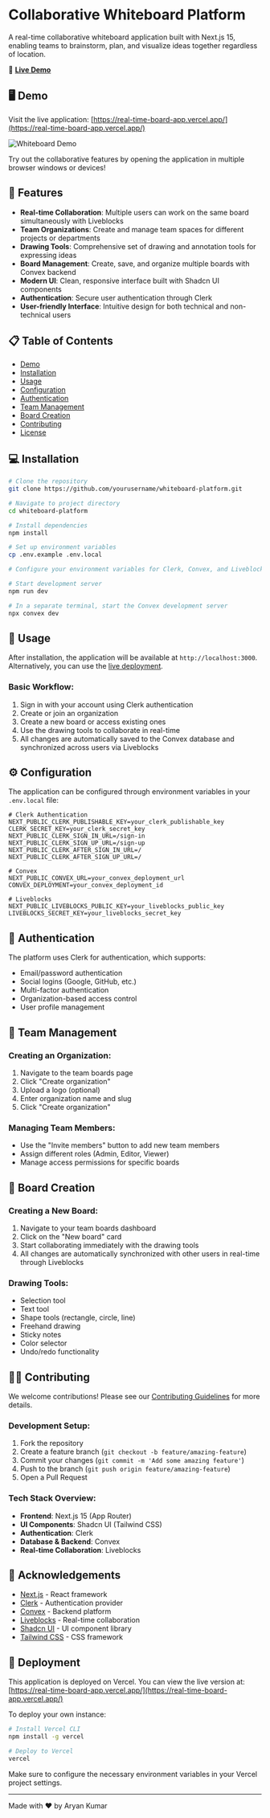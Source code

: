# Collaborative Whiteboard Platform

A real-time collaborative whiteboard application built with Next.js 15, enabling teams to brainstorm, plan, and visualize ideas together regardless of location.

🔗 **[Live Demo](https://real-time-board-app.vercel.app/)**

## 🖥️ Demo

Visit the live application: [https://real-time-board-app.vercel.app/](https://real-time-board-app.vercel.app/)

![Whiteboard Demo](https://via.placeholder.com/800x400)

Try out the collaborative features by opening the application in multiple browser windows or devices!

## 🌟 Features

- **Real-time Collaboration**: Multiple users can work on the same board simultaneously with Liveblocks
- **Team Organizations**: Create and manage team spaces for different projects or departments
- **Drawing Tools**: Comprehensive set of drawing and annotation tools for expressing ideas
- **Board Management**: Create, save, and organize multiple boards with Convex backend
- **Modern UI**: Clean, responsive interface built with Shadcn UI components
- **Authentication**: Secure user authentication through Clerk
- **User-friendly Interface**: Intuitive design for both technical and non-technical users

## 📋 Table of Contents

- [Demo](#demo)
- [Installation](#installation)
- [Usage](#usage)
- [Configuration](#configuration)
- [Authentication](#authentication)
- [Team Management](#team-management)
- [Board Creation](#board-creation)
- [Contributing](#contributing)
- [License](#license)

## 💻 Installation

```bash
# Clone the repository
git clone https://github.com/yourusername/whiteboard-platform.git

# Navigate to project directory
cd whiteboard-platform

# Install dependencies
npm install

# Set up environment variables
cp .env.example .env.local

# Configure your environment variables for Clerk, Convex, and Liveblocks

# Start development server
npm run dev

# In a separate terminal, start the Convex development server
npx convex dev
```

## 🚀 Usage

After installation, the application will be available at `http://localhost:3000`. Alternatively, you can use the [live deployment](https://real-time-board-app.vercel.app/).

### Basic Workflow:

1. Sign in with your account using Clerk authentication
2. Create or join an organization
3. Create a new board or access existing ones
4. Use the drawing tools to collaborate in real-time
5. All changes are automatically saved to the Convex database and synchronized across users via Liveblocks

## ⚙️ Configuration

The application can be configured through environment variables in your `.env.local` file:

```
# Clerk Authentication
NEXT_PUBLIC_CLERK_PUBLISHABLE_KEY=your_clerk_publishable_key
CLERK_SECRET_KEY=your_clerk_secret_key
NEXT_PUBLIC_CLERK_SIGN_IN_URL=/sign-in
NEXT_PUBLIC_CLERK_SIGN_UP_URL=/sign-up
NEXT_PUBLIC_CLERK_AFTER_SIGN_IN_URL=/
NEXT_PUBLIC_CLERK_AFTER_SIGN_UP_URL=/

# Convex
NEXT_PUBLIC_CONVEX_URL=your_convex_deployment_url
CONVEX_DEPLOYMENT=your_convex_deployment_id

# Liveblocks
NEXT_PUBLIC_LIVEBLOCKS_PUBLIC_KEY=your_liveblocks_public_key
LIVEBLOCKS_SECRET_KEY=your_liveblocks_secret_key
```

## 🔐 Authentication

The platform uses Clerk for authentication, which supports:
- Email/password authentication
- Social logins (Google, GitHub, etc.)
- Multi-factor authentication
- Organization-based access control
- User profile management

## 👥 Team Management

### Creating an Organization:
1. Navigate to the team boards page
2. Click "Create organization"
3. Upload a logo (optional)
4. Enter organization name and slug
5. Click "Create organization"

### Managing Team Members:
- Use the "Invite members" button to add new team members
- Assign different roles (Admin, Editor, Viewer)
- Manage access permissions for specific boards

## 📝 Board Creation

### Creating a New Board:
1. Navigate to your team boards dashboard
2. Click on the "New board" card
3. Start collaborating immediately with the drawing tools
4. All changes are automatically synchronized with other users in real-time through Liveblocks

### Drawing Tools:
- Selection tool
- Text tool
- Shape tools (rectangle, circle, line)
- Freehand drawing
- Sticky notes
- Color selector
- Undo/redo functionality

## 👨‍💻 Contributing

We welcome contributions! Please see our [Contributing Guidelines](CONTRIBUTING.md) for more details.

### Development Setup:
1. Fork the repository
2. Create a feature branch (`git checkout -b feature/amazing-feature`)
3. Commit your changes (`git commit -m 'Add some amazing feature'`)
4. Push to the branch (`git push origin feature/amazing-feature`)
5. Open a Pull Request

### Tech Stack Overview:
- **Frontend**: Next.js 15 (App Router)
- **UI Components**: Shadcn UI (Tailwind CSS)
- **Authentication**: Clerk
- **Database & Backend**: Convex
- **Real-time Collaboration**: Liveblocks


## 🙏 Acknowledgements

- [Next.js](https://nextjs.org/) - React framework
- [Clerk](https://clerk.dev/) - Authentication provider
- [Convex](https://www.convex.dev/) - Backend platform
- [Liveblocks](https://liveblocks.io/) - Real-time collaboration
- [Shadcn UI](https://ui.shadcn.com/) - UI component library
- [Tailwind CSS](https://tailwindcss.com/) - CSS framework

## 🚀 Deployment

This application is deployed on Vercel. You can view the live version at:
[https://real-time-board-app.vercel.app/](https://real-time-board-app.vercel.app/)

To deploy your own instance:

```bash
# Install Vercel CLI
npm install -g vercel

# Deploy to Vercel
vercel
```

Make sure to configure the necessary environment variables in your Vercel project settings.

---

Made with ❤️ by Aryan Kumar
